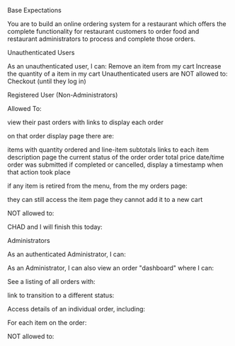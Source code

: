 Base Expectations

You are to build an online ordering system for a restaurant which offers the complete functionality for restaurant customers to order food and restaurant administrators to process and complete those orders.

Unauthenticated Users

As an unauthenticated user, I can:
Remove an item from my cart
Increase the quantity of a item in my cart
Unauthenticated users are NOT allowed to:
Checkout (until they log in)


Registered User (Non-Administrators)

Allowed To:

view their past orders with links to display each order

on that order display page there are:

items with quantity ordered and line-item subtotals
links to each item description page
the current status of the order
order total price
date/time order was submitted
if completed or cancelled, display a timestamp when that action took place


if any item is retired from the menu, from the my orders page:

they can still access the item page
they cannot add it to a new cart

NOT allowed to:


CHAD and I will finish this today:

Administrators

As an authenticated Administrator, I can:

As an Administrator, I can also view an order "dashboard" where I can:

See a listing of all orders with:


link to transition to a different status:

Access details of an individual order, including:

For each item on the order:

NOT allowed to:
